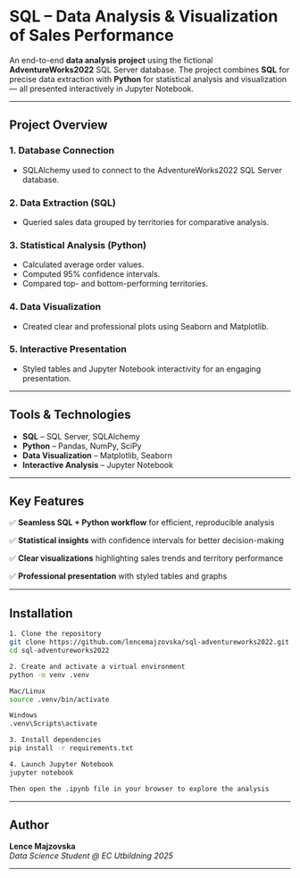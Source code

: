 # SQL – Data Analysis & Visualization of Sales Performance

An end-to-end **data analysis project** using the fictional **AdventureWorks2022** SQL Server database.
The project combines **SQL** for precise data extraction with **Python** for statistical analysis and visualization — all presented interactively in Jupyter Notebook.

---

## Project Overview

### 1. Database Connection  
- SQLAlchemy used to connect to the AdventureWorks2022 SQL Server database.  

### 2. Data Extraction (SQL)  
- Queried sales data grouped by territories for comparative analysis.  

### 3. Statistical Analysis (Python)  
- Calculated average order values.  
- Computed 95% confidence intervals.  
- Compared top- and bottom-performing territories.  

### 4. Data Visualization  
- Created clear and professional plots using Seaborn and Matplotlib.  

### 5. Interactive Presentation  
- Styled tables and Jupyter Notebook interactivity for an engaging presentation.  

---

## Tools & Technologies

- **SQL** – SQL Server, SQLAlchemy
- **Python** – Pandas, NumPy, SciPy
- **Data Visualization** – Matplotlib, Seaborn
- **Interactive Analysis** – Jupyter Notebook

---

## Key Features

✅ **Seamless SQL + Python workflow** for efficient, reproducible analysis

✅ **Statistical insights** with confidence intervals for better decision-making 

✅ **Clear visualizations** highlighting sales trends and territory performance

✅ **Professional presentation** with styled tables and graphs

---

## Installation

```bash
1. Clone the repository
git clone https://github.com/lencemajzovska/sql-adventureworks2022.git
cd sql-adventureworks2022

2. Create and activate a virtual environment
python -m venv .venv

Mac/Linux
source .venv/bin/activate

Windows
.venv\Scripts\activate

3. Install dependencies
pip install -r requirements.txt

4. Launch Jupyter Notebook
jupyter notebook

Then open the .ipynb file in your browser to explore the analysis
```

---

## Author

**Lence Majzovska**  
*Data Science Student @ EC Utbildning 2025*

---
